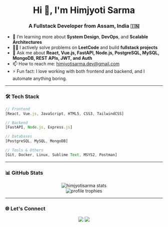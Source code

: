 <h1 align="center">Hi 👋, I'm Himjyoti Sarma</h1>
<h3 align="center">A Fullstack Developer from Assam, India 🇮🇳</h3>

- 🌱 I’m learning more about **System Design**, **DevOps**, and **Scalable Architectures**  
- 👨‍💻 I actively solve problems on **LeetCode** and build **fullstack projects**  
- 💬 Ask me about **React, Vue.js, FastAPI, Node.js, PostgreSQL, MySQL, MongoDB, REST APIs, JWT, and Auth**  
- 📫 How to reach me: [himjyotisarma.dev@gmail.com](mailto:himjyotisarma.dev@gmail.com)  
- ⚡ Fun fact: I love working with both frontend and backend, and I automate anything boring.

---

### 🛠️ Tech Stack

```ts
// Frontend
[React, Vue.js, JavaScript, HTML5, CSS3, TailwindCSS]

// Backend
[FastAPI, Node.js, Express.js]

// Databases
[PostgreSQL, MySQL, MongoDB]

// Tools & Others
[Git, Docker, Linux, Sublime Text, MSYS2, Postman]
```
---

### 📊 GitHub Stats

<p align="center">
  <img src="https://github-readme-stats.vercel.app/api?username=himjyotisarma&show_icons=true&theme=radical" alt="himjyotisarma stats" />
  <br/>
  <img src="https://github-profile-trophy.vercel.app/?username=himjyotisarma&theme=radical" alt="profile trophies"/>
</p>

---

### 🌐 Let's Connect

<p align="center">
  <a href="https://www.linkedin.com/in/himjyotisarma"><img src="https://img.shields.io/badge/LinkedIn-blue?logo=linkedin" /></a>
  <a href="mailto:himjyotisarma.dev@gmail.com"><img src="https://img.shields.io/badge/Email-D14836?logo=gmail&logoColor=white" /></a>
</p>
